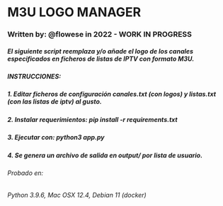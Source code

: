 # M3U LOGO MANAGER
### Written by: @flowese in 2022 - WORK IN PROGRESS

##### El siguiente script reemplaza y/o añade el logo de los canales especificados en ficheros de listas de IPTV con formato M3U.

##### INSTRUCCIONES:
##### 1. Editar ficheros de configuración canales.txt (con logos) y listas.txt (con las listas de iptv) al gusto.
##### 2. Instalar requerimientos: pip install -r requirements.txt
##### 3. Ejecutar con: python3 app.py
##### 4. Se genera un archivo de salida en output/ por lista de usuario.

###### Probado en:
###### Python 3.9.6, Mac OSX 12.4, Debian 11 (docker)
